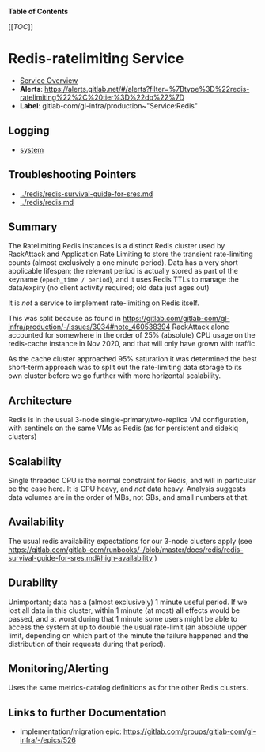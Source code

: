 <!-- MARKER: do not edit this section directly. Edit services/service-catalog.yml then run scripts/generate-docs -->

**Table of Contents**

[[_TOC_]]

#  Redis-ratelimiting Service
* [Service Overview](https://dashboards.gitlab.net/d/redis-ratelimiting-main/redis-ratelimiting-overview)
* **Alerts**: https://alerts.gitlab.net/#/alerts?filter=%7Btype%3D%22redis-ratelimiting%22%2C%20tier%3D%22db%22%7D
* **Label**: gitlab-com/gl-infra/production~"Service:Redis"

## Logging

* [system](https://log.gprd.gitlab.net/goto/b0f9e5bad8ac43431efaf9f350e3a975)

## Troubleshooting Pointers

* [../redis/redis-survival-guide-for-sres.md](../redis/redis-survival-guide-for-sres.md)
* [../redis/redis.md](../redis/redis.md)
<!-- END_MARKER -->


## Summary

The Ratelimiting Redis instances is a distinct Redis cluster used by RackAttack and Application Rate Limiting
to store the transient rate-limiting counts (almost exclusively a one minute period).  Data has a very short applicable lifespan;
the relevant period is actually stored as part of the keyname (`epoch_time / period`), and it uses Redis TTLs to
manage the data/expiry (no client activity required; old data just ages out)

It is *not* a service to implement rate-limiting on Redis itself.

This was split because as found in https://gitlab.com/gitlab-com/gl-infra/production/-/issues/3034#note_460538394 RackAttack
alone accounted for somewhere in the order of 25% (absolute) CPU usage on the redis-cache instance in Nov 2020, and that will
only have grown with traffic.

As the cache cluster approached 95% saturation it was determined the best short-term approach was to split out the rate-limiting
data storage to its own cluster before we go further with more horizontal scalability.

## Architecture

Redis is in the usual 3-node single-primary/two-replica VM configuration, with sentinels on the same VMs as Redis (as for persistent and sidekiq clusters)

<!-- ## Performance -->

## Scalability

Single threaded CPU is the normal constraint for Redis, and will in particular be the case here.  It is CPU heavy, and *not* data
heavy.  Analysis suggests data volumes are in the order of MBs, not GBs, and small numbers at that.

## Availability

The usual redis availability expectations for our 3-node clusters apply (see https://gitlab.com/gitlab-com/runbooks/-/blob/master/docs/redis/redis-survival-guide-for-sres.md#high-availability )

## Durability
Unimportant; data has a (almost exclusively) 1 minute useful period.  If we lost all data in this cluster, within 1 minute (at most) all effects would be passed, and at worst during that 1 minute some users might be able to access the system at up to double the usual rate-limit (an absolute upper limit, depending on which part of the minute the failure happened and the distribution of their requests during that period).

<!-- ## Security/Compliance -->

## Monitoring/Alerting

Uses the same metrics-catalog definitions as for the other Redis clusters.

## Links to further Documentation

* Implementation/migration epic: https://gitlab.com/groups/gitlab-com/gl-infra/-/epics/526
